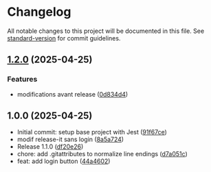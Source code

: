# Changelog

All notable changes to this project will be documented in this file. See [standard-version](https://github.com/conventional-changelog/standard-version) for commit guidelines.

## [1.2.0](https://github.com/HichOps/release-pipeline-demo/compare/v1.0.0...v1.2.0) (2025-04-25)


### Features

* modifications avant release ([0d834d4](https://github.com/HichOps/release-pipeline-demo/commit/0d834d4cc5e626150fa6a0a44e218b9ae07b9e62))

## 1.0.0 (2025-04-25)

* Initial commit: setup base project with Jest ([91f67ce](https://github.com/HichOps/release-pipeline-demo/commit/91f67ce))
* modif release-it sans login ([8a5a724](https://github.com/HichOps/release-pipeline-demo/commit/8a5a724))
* Release 1.1.0 ([df20e26](https://github.com/HichOps/release-pipeline-demo/commit/df20e26))
* chore: add .gitattributes to normalize line endings ([d7a051c](https://github.com/HichOps/release-pipeline-demo/commit/d7a051c))
* feat: add login button ([44a4602](https://github.com/HichOps/release-pipeline-demo/commit/44a4602))
